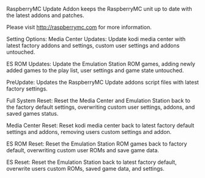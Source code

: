 RaspberryMC Update Addon keeps the RaspberryMC unit up to date with the latest addons and patches.

Please visit http://raspberrymc.com for more information.

Setting Options:
Media Center Updates:
Update kodi media center with latest factory addons and settings, custom user settings and addons untouched.

ES ROM Updates:
Update the Emulation Station ROM games, adding newly added games to the play list, user settings and game state untouched.

PreUpdate:
Updates the RaspberryMC Update addons script files with latest factory settings.

Full System Reset:
Reset the Media Center and Emulation Station back to the factory default settings, overwriting custom user settings, addons, and saved games status.

Media Center Reset:
Reset kodi media center back to latest factory default settings and addons, removing users custom settings and addon.

ES ROM Reset:
Reset the Emulation Station ROM games back to factory default, overwriting custom user ROMs and save game data.

ES Reset:
Reset the Emulation Station back to latest factory default, overwrite users custom ROMs, saved game data, and settings.